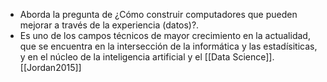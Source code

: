   * Aborda la pregunta de ¿Cómo construir computadores que pueden mejorar a través de la experiencia (datos)?.
  * Es uno de los campos técnicos de mayor crecimiento en la actualidad, que se encuentra en la intersección de la informática y las estadísiticas, y en el núcleo de la inteligencia artificial y el [[Data Science]]. [[Jordan2015]]